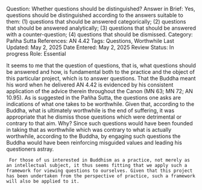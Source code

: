 Question: Whether questions should be distinguished?
Answer in Brief: Yes, questions should be distinguished according to the answers suitable to them: (1) questions that should be answered categorically; (2) questions that should be answered analytically; (3) questions that should be answered with a counter-question; (4) questions that should be dismissed.
 Category: Pañha
Sutta References: AN 4.42
Tags: Questions, Worthwhile
Last Updated: May 2, 2025
Date Entered: May 2, 2025
Review Status: In progress
Role: Essential

It seems to me that the question of questions, that is, what questions should be answered and how, is fundamental both to the practice and the object of this particular project, which is to answer questions. That the Buddha meant his word when he delivered AN 4.42 is evidenced by his consistent application of the advice therein throughout the Canon (MN 63; MN 72; AN 10.95). As is suggested in the Pañha Sutta, the questions one asks are indications of what one takes to be worthwhile. Given that, according to the Buddha, what is ultimately worthwhile is the end of suffering, it was appropriate that he dismiss those questions which were detrimental or contrary to that aim. Why? Since such questions would have been founded in taking that as worthwhile which was contrary to what is actually worthwhile, according to the Buddha, by engaging such questions the Buddha would have been reinforcing misguided values and leading his questioners astray. 

     For those of us interested in Buddhism as a practice, not merely as an intellectual subject, it thus seems fitting that we apply such a framework for viewing questions to ourselves. Given that this project has been undertaken from the perspective of practice, such a framework will also be applied to it.
